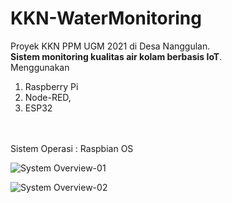 # KKN-WaterMonitoring
Proyek KKN PPM UGM 2021 di Desa Nanggulan. <br>
**Sistem monitoring kualitas air kolam berbasis IoT**. <br>
Menggunakan <br> 
1. Raspberry Pi<br> 
2. Node-RED, <br>
3. ESP32 <br>

<br><br>
Sistem Operasi : Raspbian OS

![System Overview-01](https://user-images.githubusercontent.com/77771888/127804773-7466d698-bb92-4034-89a1-a5c3fa98a4c5.png)

![System Overview-02](https://user-images.githubusercontent.com/77771888/127804777-f80c1450-1bfb-4e20-aae4-69a8d521fe64.png)
